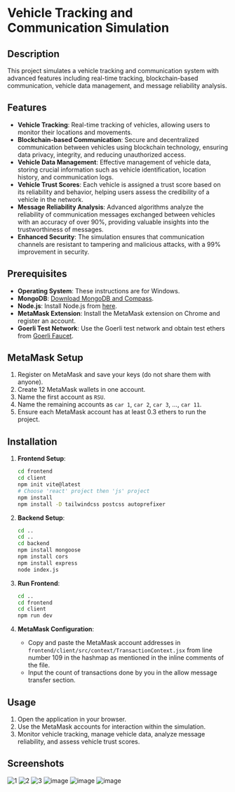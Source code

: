 # Vehicle Tracking and Communication Simulation

## Description
This project simulates a vehicle tracking and communication system with advanced features including real-time tracking, blockchain-based communication, vehicle data management, and message reliability analysis.

## Features
- **Vehicle Tracking**: Real-time tracking of vehicles, allowing users to monitor their locations and movements.
- **Blockchain-based Communication**: Secure and decentralized communication between vehicles using blockchain technology, ensuring data privacy, integrity, and reducing unauthorized access.
- **Vehicle Data Management**: Effective management of vehicle data, storing crucial information such as vehicle identification, location history, and communication logs.
- **Vehicle Trust Scores**: Each vehicle is assigned a trust score based on its reliability and behavior, helping users assess the credibility of a vehicle in the network.
- **Message Reliability Analysis**: Advanced algorithms analyze the reliability of communication messages exchanged between vehicles with an accuracy of over 90%, providing valuable insights into the trustworthiness of messages.
- **Enhanced Security**: The simulation ensures that communication channels are resistant to tampering and malicious attacks, with a 99% improvement in security.

## Prerequisites
- **Operating System**: These instructions are for Windows.
- **MongoDB**: [Download MongoDB and Compass](https://www.mongodb.com/try/download/community).
- **Node.js**: Install Node.js from [here](https://nodejs.org/).
- **MetaMask Extension**: Install the MetaMask extension on Chrome and register an account.
- **Goerli Test Network**: Use the Goerli test network and obtain test ethers from [Goerli Faucet](https://goerlifaucet.com/).

## MetaMask Setup
1. Register on MetaMask and save your keys (do not share them with anyone).
2. Create 12 MetaMask wallets in one account.
3. Name the first account as `RSU`.
4. Name the remaining accounts as `car 1`, `car 2`, `car 3`, ..., `car 11`.
5. Ensure each MetaMask account has at least 0.3 ethers to run the project.

## Installation

1. **Frontend Setup**:
    ```bash
    cd frontend
    cd client
    npm init vite@latest
    # Choose 'react' project then 'js' project
    npm install
    npm install -D tailwindcss postcss autoprefixer
    ```

2. **Backend Setup**:
    ```bash
    cd ..
    cd ..
    cd backend
    npm install mongoose
    npm install cors
    npm install express
    node index.js
    ```

3. **Run Frontend**:
    ```bash
    cd ..
    cd frontend
    cd client
    npm run dev
    ```

4. **MetaMask Configuration**:
    - Copy and paste the MetaMask account addresses in `frontend/client/src/context/TransactionContext.jsx` from line number 109 in the hashmap as mentioned in the inline comments of the file.
    - Input the count of transactions done by you in the allow message transfer section.

## Usage
1. Open the application in your browser.
2. Use the MetaMask accounts for interaction within the simulation.
3. Monitor vehicle tracking, manage vehicle data, analyze message reliability, and assess vehicle trust scores.

## Screenshots
![1](https://github.com/hardikbahri/Vanet/assets/79997594/b961a097-39a0-41fb-8391-5597593df3f7)
![2](https://github.com/hardikbahri/Vanet/assets/79997594/3e405ed8-df0a-4798-944d-aef3908ee992)
![3](https://github.com/hardikbahri/Vanet/assets/79997594/7a651155-c048-4346-9b08-6f9dab284414)
![image](https://github.com/hardikbahri/Vanet/assets/79997594/2fb40a4f-5e33-4d60-a098-e750516b8f61)
![image](https://github.com/hardikbahri/Vanet/assets/79997594/8c66335c-7854-4ae2-93b2-f354e4c79bc2)
![image](https://github.com/hardikbahri/Vanet/assets/79997594/c69313af-fb52-4ae5-9797-2ac2c612b5f1)

